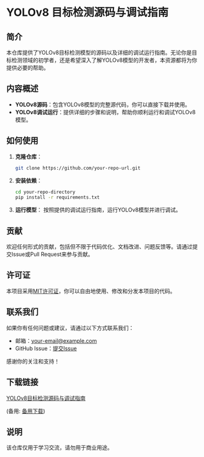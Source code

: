 # YOLOv8 目标检测源码与调试指南

## 简介
本仓库提供了YOLOv8目标检测模型的源码以及详细的调试运行指南。无论你是目标检测领域的初学者，还是希望深入了解YOLOv8模型的开发者，本资源都将为你提供必要的帮助。

## 内容概述
- **YOLOv8源码**：包含YOLOv8模型的完整源代码，你可以直接下载并使用。
- **YOLOv8调试运行**：提供详细的步骤和说明，帮助你顺利运行和调试YOLOv8模型。

## 如何使用
1. **克隆仓库**：
   ```bash
   git clone https://github.com/your-repo-url.git
   ```
2. **安装依赖**：
   ```bash
   cd your-repo-directory
   pip install -r requirements.txt
   ```
3. **运行模型**：
   按照提供的调试运行指南，运行YOLOv8模型并进行调试。

## 贡献
欢迎任何形式的贡献，包括但不限于代码优化、文档改进、问题反馈等。请通过提交Issue或Pull Request来参与贡献。

## 许可证
本项目采用[MIT许可证](LICENSE)，你可以自由地使用、修改和分发本项目的代码。

## 联系我们
如果你有任何问题或建议，请通过以下方式联系我们：
- 邮箱：your-email@example.com
- GitHub Issue：[提交Issue](https://github.com/your-repo-url/issues)

感谢你的关注和支持！

## 下载链接
[YOLOv8目标检测源码与调试指南](https://pan.quark.cn/s/42fb44ed0900) 

(备用: [备用下载](https://pan.baidu.com/s/17wHZl9Y82uwHAGW0nOMWaA?pwd=1234))

## 说明

该仓库仅用于学习交流，请勿用于商业用途。
